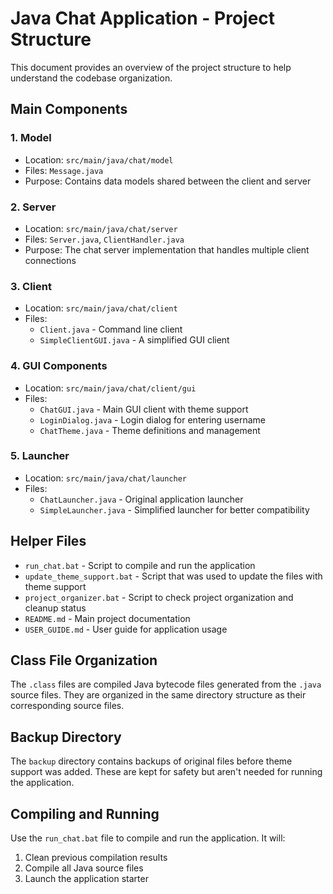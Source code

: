 # Java Chat Application - Project Structure

This document provides an overview of the project structure to help understand the codebase organization.

## Main Components

### 1. Model
- Location: `src/main/java/chat/model`
- Files: `Message.java`
- Purpose: Contains data models shared between the client and server

### 2. Server
- Location: `src/main/java/chat/server`
- Files: `Server.java`, `ClientHandler.java`
- Purpose: The chat server implementation that handles multiple client connections

### 3. Client
- Location: `src/main/java/chat/client`
- Files: 
  - `Client.java` - Command line client
  - `SimpleClientGUI.java` - A simplified GUI client

### 4. GUI Components
- Location: `src/main/java/chat/client/gui`
- Files:
  - `ChatGUI.java` - Main GUI client with theme support
  - `LoginDialog.java` - Login dialog for entering username
  - `ChatTheme.java` - Theme definitions and management

### 5. Launcher
- Location: `src/main/java/chat/launcher`
- Files:
  - `ChatLauncher.java` - Original application launcher
  - `SimpleLauncher.java` - Simplified launcher for better compatibility

## Helper Files

- `run_chat.bat` - Script to compile and run the application
- `update_theme_support.bat` - Script that was used to update the files with theme support
- `project_organizer.bat` - Script to check project organization and cleanup status
- `README.md` - Main project documentation
- `USER_GUIDE.md` - User guide for application usage

## Class File Organization

The `.class` files are compiled Java bytecode files generated from the `.java` source files. They are organized in the same directory structure as their corresponding source files.

## Backup Directory

The `backup` directory contains backups of original files before theme support was added. These are kept for safety but aren't needed for running the application.

## Compiling and Running

Use the `run_chat.bat` file to compile and run the application. It will:
1. Clean previous compilation results
2. Compile all Java source files
3. Launch the application starter
